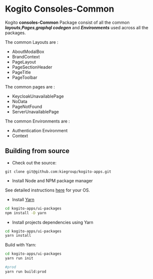 # Kogito Consoles-Common

Kogito **consoles-Common** Package consist of all the common _**layouts**_,_**Pages**_,_**graphql codegen**_ and _**Environments**_ used across all the packages.

The common Layouts are :

  * AboutModalBox
  * BrandContext
  * PageLayout
  * PageSectionHeader
  * PageTitle
  * PageToolbar

The common pages are :

  * KeycloakUnavailablePage
  * NoData
  * PageNotFound
  * ServerUnavailablePage

The common Environments are :

  * Authentication Environment
  * Context


## Building from source

- Check out the source:
```
git clone git@github.com:kiegroup/kogito-apps.git
```

- Install Node and NPM package manager

See detailed instructions [here](https://docs.npmjs.com/downloading-and-installing-node-js-and-npm) for your OS.

- Install [Yarn](https://classic.yarnpkg.com/)
```bash
cd kogito-apps/ui-packages
npm install -D yarn
```

- Install projects dependencies using Yarn
```bash
cd kogito-apps/ui-packages
yarn install
```

Build with Yarn:
```bash
cd kogito-apps/ui-packages
yarn run init

#prod
yarn run build:prod
```







